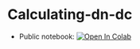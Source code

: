 # Calculating-dn-dc
* Public notebook: [![Open In Colab](https://colab.research.google.com/assets/colab-badge.svg)](https://colab.research.google.com/github/sa-phystech/Calculating-dn-dc/blob/main/Calc_dndc.ipynb)
